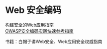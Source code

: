 # Web 安全编码

[构建安全的Web应用指南](https://www.owasp.org/index.php/OWASP_Guide_Project)  
[OWASP安全编码实践快速参考指南](https://www.owasp.org/index.php/OWASP_Secure_Coding_Practices_-_Quick_Reference_Guide)

书籍：白帽子讲Web安全、Web应用安全权威指南


